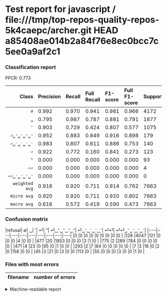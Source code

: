# Test report for javascript / file:///tmp/top-repos-quality-repos-5k4caepc/archer.git HEAD a85408ae014b2a84f76e8ec0bcc7c5ee0a9af2c1

### Classification report

PPCR: 0.773

| Class | Precision | Recall | Full Recall | F1-score | Full F1-score | Support | Full Support | PPCR |
|------:|:----------|:-------|:------------|:---------|:---------|:--------|:-------------|:-----|
| `∅` | 0.992| 0.970| 0.941| 0.981| 0.966| 4172| 4300| 0.970 |
| `␣` | 0.795| 0.987| 0.787| 0.881| 0.791| 1877| 2354| 0.797 |
| `'` | 0.903| 0.729| 0.424| 0.807| 0.577| 1075| 1850| 0.581 |
| `⏎␣⁺␣⁺␣⁺␣⁺` | 0.952| 0.883| 0.849| 0.916| 0.898| 179| 186| 0.962 |
| `⏎␣⁻␣⁻␣⁻␣⁻` | 0.983| 0.807| 0.611| 0.886| 0.753| 140| 185| 0.757 |
| `⏎` | 0.922| 0.772| 0.160| 0.841| 0.273| 123| 594| 0.207 |
| `"` | 0.000| 0.000| 0.000| 0.000| 0.000| 93| 386| 0.241 |
| `⏎⏎` | 0.000| 0.000| 0.000| 0.000| 0.000| 4| 59| 0.068 |
| `⏎⏎␣⁻␣⁻␣⁻␣⁻` | 0.000| 0.000| 0.000| 0.000| 0.000| 0| 0| 0.000 |
| `weighted avg` | 0.916| 0.920| 0.711| 0.914| 0.762| 7663| 9914| 0.773 |
| `micro avg` | 0.920| 0.920| 0.711| 0.920| 0.802| 7663| 9914| 0.773 |
| `macro avg` | 0.616| 0.572| 0.419| 0.590| 0.473| 7663| 9914| 0.773 |

### Confusion matrix

|refusal|  ∅| ␣| '| ⏎| "| ⏎␣⁺␣⁺␣⁺␣⁺| ⏎␣⁻␣⁻␣⁻␣⁻| ⏎⏎| ⏎⏎␣⁻␣⁻␣⁻␣⁻| 
|:---|:---|:---|:---|:---|:---|:---|:---|:---|
|0 |0 |0 |0 |0 |0 |0 |0 |0 |
|128 |4047 |121 |0 |0 |0 |4 |0 |0 |
|477 |20 |1853 |0 |0 |0 |3 |1 |0 |
|775 |2 |289 |784 |0 |0 |0 |0 |0 |
|471 |4 |23 |0 |95 |0 |1 |0 |0 |
|293 |2 |7 |84 |0 |0 |0 |0 |0 |
|7 |3 |16 |0 |2 |0 |158 |0 |0 |
|45 |3 |21 |0 |3 |0 |0 |113 |0 |
|55 |0 |0 |0 |3 |0 |0 |1 |0 |

### Files with most errors

| filename | number of errors|
|:----:|:-----|

<details>
    <summary>Machine-readable report</summary>
```json
{
  "cl_report": {"\"": {"f1-score": 0.0, "precision": 0.0, "recall": 0.0, "support": 93}, "\u0027": {"f1-score": 0.8069994853319608, "precision": 0.9032258064516129, "recall": 0.7293023255813953, "support": 1075}, "macro avg": {"f1-score": 0.5901745590675089, "precision": 0.6163243896348612, "recall": 0.5720818289159365, "support": 7663}, "micro avg": {"f1-score": 0.9200052198877724, "precision": 0.9200052198877724, "recall": 0.9200052198877724, "support": 7663}, "weighted avg": {"f1-score": 0.9140102113352907, "precision": 0.9163948237427922, "recall": 0.9200052198877724, "support": 7663}, "\u2205": {"f1-score": 0.9807342784442022, "precision": 0.9916687086498407, "recall": 0.9700383509108341, "support": 4172}, "\u23ce": {"f1-score": 0.8407079646017699, "precision": 0.9223300970873787, "recall": 0.7723577235772358, "support": 123}, "\u23ce\u23ce": {"f1-score": 0.0, "precision": 0.0, "recall": 0.0, "support": 4}, "\u23ce\u23ce\u2423\u207b\u2423\u207b\u2423\u207b\u2423\u207b": {"f1-score": 0.0, "precision": 0.0, "recall": 0.0, "support": 0}, "\u23ce\u2423\u207a\u2423\u207a\u2423\u207a\u2423\u207a": {"f1-score": 0.9159420289855071, "precision": 0.9518072289156626, "recall": 0.88268156424581, "support": 179}, "\u23ce\u2423\u207b\u2423\u207b\u2423\u207b\u2423\u207b": {"f1-score": 0.8862745098039216, "precision": 0.9826086956521739, "recall": 0.8071428571428572, "support": 140}, "\u2423": {"f1-score": 0.8809127644402187, "precision": 0.7952789699570816, "recall": 0.9872136387852957, "support": 1877}},
  "cl_report_full": {"\"": {"f1-score": 0.0, "precision": 0.0, "recall": 0.0, "support": 386}, "\u0027": {"f1-score": 0.5768947755702722, "precision": 0.9032258064516129, "recall": 0.4237837837837838, "support": 1850}, "macro avg": {"f1-score": 0.4730569111882301, "precision": 0.6163243896348612, "recall": 0.4191470204409342, "support": 9914}, "micro avg": {"f1-score": 0.8021846731524152, "precision": 0.9200052198877724, "recall": 0.7111155941093403, "support": 9914}, "weighted avg": {"f1-score": 0.7616266408069053, "precision": 0.8789502436304859, "recall": 0.7111155941093403, "support": 9914}, "\u2205": {"f1-score": 0.965755876387066, "precision": 0.9916687086498407, "recall": 0.9411627906976744, "support": 4300}, "\u23ce": {"f1-score": 0.2725968436154949, "precision": 0.9223300970873787, "recall": 0.15993265993265993, "support": 594}, "\u23ce\u23ce": {"f1-score": 0.0, "precision": 0.0, "recall": 0.0, "support": 59}, "\u23ce\u23ce\u2423\u207b\u2423\u207b\u2423\u207b\u2423\u207b": {"f1-score": 0.0, "precision": 0.0, "recall": 0.0, "support": 0}, "\u23ce\u2423\u207a\u2423\u207a\u2423\u207a\u2423\u207a": {"f1-score": 0.8977272727272727, "precision": 0.9518072289156626, "recall": 0.8494623655913979, "support": 186}, "\u23ce\u2423\u207b\u2423\u207b\u2423\u207b\u2423\u207b": {"f1-score": 0.7533333333333333, "precision": 0.9826086956521739, "recall": 0.6108108108108108, "support": 185}, "\u2423": {"f1-score": 0.791204099060632, "precision": 0.7952789699570816, "recall": 0.7871707731520816, "support": 2354}},
  "ppcr": 0.7729473471857978
}
```
</details>
